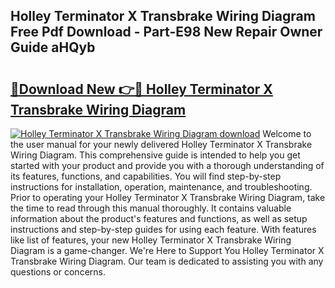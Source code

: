 ## Holley Terminator X Transbrake Wiring Diagram Free Pdf Download - Part-E98 New Repair Owner Guide aHQyb

# <h2><a href="http://dflk7c.blite.top/?on=Holley+Terminator+X+Transbrake+Wiring+Diagram">🔗Download New 👉🔴 Holley Terminator X Transbrake Wiring Diagram</a></h2>

[![Holley Terminator X Transbrake Wiring Diagram download](https://i.imgur.com/lujVjoI.png)](http://dflk7c.blite.top/?on=Holley+Terminator+X+Transbrake+Wiring+Diagram)
Welcome to the user manual for your newly delivered Holley Terminator X Transbrake Wiring Diagram. This comprehensive guide is intended to help you get started with your product and provide you with a thorough understanding of its features, functions, and capabilities. You will find step-by-step instructions for installation, operation, maintenance, and troubleshooting. Prior to operating your Holley Terminator X Transbrake Wiring Diagram, take the time to read through this manual thoroughly. It contains valuable information about the product's features and functions, as well as setup instructions and step-by-step guides for using each feature. With features like list of features, your new Holley Terminator X Transbrake Wiring Diagram is a game-changer. We're Here to Support You Holley Terminator X Transbrake Wiring Diagram. Our team is dedicated to assisting you with any questions or concerns.
